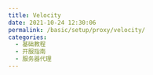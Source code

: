 ```yaml
---
title: Velocity
date: 2021-10-24 12:30:06
permalink: /basic/setup/proxy/velocity/
categories: 
  - 基础教程
  - 开服指南
  - 服务器代理
---
```


